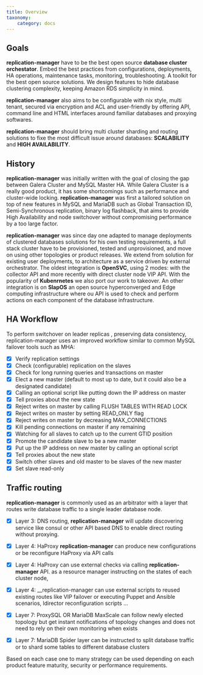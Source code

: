 ```yaml
---
title: Overview
taxonomy:
    category: docs
---
```

## Goals

**replication-manager** have to be the best open source **database cluster orchestator**. Embed the best practices from configurations, deployments, HA operations, maintenance tasks, monitoring, troubleshooting. A toolkit for the best open source solutions. We design features to hide database clustering complexity, keeping Amazon RDS simplicity in mind.     

**replication-manager** also aims to be configurable with nix style, multi tenant, secured via encryption and ACL and user-friendly by offering API, command line and HTML interfaces around familiar databases and proxying softwares.

**replication-manager** should bring multi cluster sharding and routing solutions to fixe the most difficult issue around databases: **SCALABILITY** and **HIGH AVAILABILITY**.

## History

**replication-manager** was initially written with the goal of closing the gap between Galera Cluster and MySQL Master HA.
While Galera Cluster is a really good product, it has some shortcomings such as performance and cluster-wide locking.
**replication-manager** was first a tailored solution on top of new features in MySQL and MariaDB such as Global Transaction ID, Semi-Synchronous replication, binary log flashback, that aims to provide High Availability and node switchover without compromising  performance by a too large factor.

**replication-manager** was since day one adapted to manage deployments of clustered databases solutions for his own testing requirements, a full stack cluster have to be provisioned,  tested and unprovisioned, and move on using other topologies or product releases. We extend from solution for existing user deployments, to architecture as a service driven by external orchestrator. The oldest integration is **OpenSVC**, using 2 modes:  with the collector API and more recently with direct cluster node VIP API. With the popularity of **Kubenrnetes** we also port our work to takeover. An other integration is on **SlapOS** an open source hyperconverged and Edge computing infrastructure where ou API is used to check and perform actions on each component of the database infrastructure.      


## HA Workflow

To perform switchover on leader replicas , preserving data consistency, replication-manager uses an improved workflow similar to common MySQL failover tools such as MHA:

  - [x] Verify replication settings
  - [x] Check (configurable) replication on the slaves
  - [x] Check for long running queries and transactions on master
  - [x] Elect a new master (default to most up to date, but it could also be a designated candidate)
  - [x] Calling an optional script like putting down the IP address on master
  - [x] Tell proxies about the new state    
  - [x] Reject writes on master by calling FLUSH TABLES WITH READ LOCK
  - [x] Reject writes on master by setting READ_ONLY flag
  - [x] Reject writes on master by decreasing MAX_CONNECTIONS
  - [x] Kill pending connections on master if any remaining
  - [x] Watching for all slaves to catch up to the current GTID position
  - [x] Promote the candidate slave to be a new master
  - [x] Put up the IP address on new master by calling an optional script
  - [x] Tell proxies about the new state  
  - [x] Switch other slaves and old master to be slaves of the new master  
  - [x] Set slave read-only

## Traffic routing

__replication-manager__ is commonly used as an arbitrator with a layer that routes write database traffic to a single leader database node.

 - [x] Layer 3: DNS routing, __replication-manager__  will update discovering service like consul or other API based DNS to enable direct routing without proxying.
 - [x] Layer 4: HaProxy __replication-manager__ can produce new configurations or be reconfigure HaProxy via API calls
 - [x] Layer 4: HaProxy can use external checks via calling __replication-manager__ API. as a resource manager instructing on the states of each cluster node,
 - [x] Layer 4:  __replication-manager can use external scripts to reused existing routes like VIP failover or executing Puppet and Ansible scenarios, ldirector reconfiguration scripts ...    
 - [x] Layer 7: ProxySQL OR MariaDB MaxScale can follow newly elected topology but get instant notifications of topology changes and does not need to rely on their own monitoring when exists
 - [x] Layer 7: MariaDB Spider layer can be instructed to split database traffic or to shard some tables to different database clusters


Based on each case one to many strategy can be used depending on each product feature maturity, security or performance requirements.
